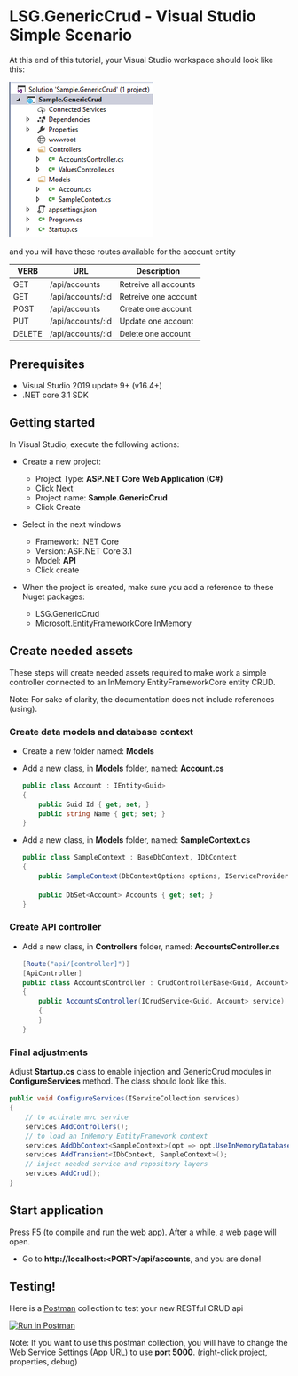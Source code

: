 LSG.GenericCrud - Visual Studio Simple Scenario
=

At this end of this tutorial, your Visual Studio workspace should look like this:

![](img/2017-09-05-12-22-03.png)

and you will have these routes available for the account entity

| VERB   | URL               | Description           |
|--------|-------------------|-----------------------|
| GET    | /api/accounts     | Retreive all accounts |
| GET    | /api/accounts/:id | Retreive one account  |
| POST   | /api/accounts     | Create one account    |
| PUT    | /api/accounts/:id | Update one account    |
| DELETE | /api/accounts/:id | Delete one account    |

## Prerequisites
- Visual Studio 2019 update 9+ (v16.4+)
- .NET core 3.1 SDK

## Getting started
In Visual Studio, execute the following actions:
- Create a new project:
    - Project Type: **ASP.NET Core Web Application (C#)**
    - Click Next
    - Project name: **Sample.GenericCrud**
    - Click Create

- Select in the next windows 
    - Framework: .NET Core
    - Version: ASP.NET Core 3.1
    - Model: **API**  
    - Click create  
    
- When the project is created, make sure you add a reference to these Nuget packages:
    - LSG.GenericCrud
    - Microsoft.EntityFrameworkCore.InMemory

## Create needed assets
These steps will create needed assets required to make work a simple controller connected to an InMemory EntityFrameworkCore entity CRUD.

Note: For sake of clarity, the documentation does not include references (using). 

### Create data models and database context

- Create a new folder named: **Models**

- Add a new class, in **Models** folder, named: **Account.cs**
    ```csharp
    public class Account : IEntity<Guid>
    {
        public Guid Id { get; set; }
        public string Name { get; set; }
    }
    ```

- Add a new class, in **Models** folder, named: **SampleContext.cs**
    ```csharp
    public class SampleContext : BaseDbContext, IDbContext
    {
        public SampleContext(DbContextOptions options, IServiceProvider serviceProvider) : base(options, serviceProvider) {}

        public DbSet<Account> Accounts { get; set; }
    }
    ```

### Create API controller

- Add a new class, in **Controllers** folder, named: **AccountsController.cs**
    ```csharp
    [Route("api/[controller]")]
    [ApiController]
    public class AccountsController : CrudControllerBase<Guid, Account>
    {
        public AccountsController(ICrudService<Guid, Account> service) : base(service)
        {
        }
    }
    ```

### Final adjustments
Adjust **Startup.cs** class to enable injection and GenericCrud modules in **ConfigureServices** method. The class should look like this.

```csharp
public void ConfigureServices(IServiceCollection services)
{
    // to activate mvc service
    services.AddControllers();
    // to load an InMemory EntityFramework context
    services.AddDbContext<SampleContext>(opt => opt.UseInMemoryDatabase("Sample.GenericCrud"));
    services.AddTransient<IDbContext, SampleContext>();
    // inject needed service and repository layers
    services.AddCrud();
}
```

## Start application

Press F5 (to compile and run the web app). After a while, a web page will open.

- Go to **http://localhost:\<PORT\>/api/accounts**, and you are done!

## Testing!
Here is a [Postman](https://www.getpostman.com/) collection to test your new RESTful CRUD api

[![Run in Postman](https://run.pstmn.io/button.svg)](https://app.getpostman.com/run-collection/090af27316cd23c61951)

Note: If you want to use this postman collection, you will have to change the Web Service Settings (App URL) to use **port 5000**. (right-click project, properties, debug)